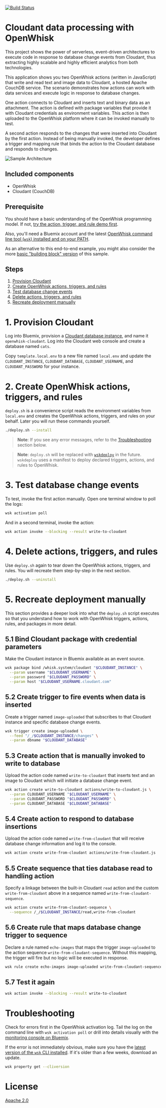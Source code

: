 [![Build Status](https://travis-ci.org/IBM/openwhisk-data-processing-cloudant.svg?branch=master)](https://travis-ci.org/IBM/openwhisk-data-processing-cloudant)

# Cloudant data processing with OpenWhisk
This project shows the power of serverless, event-driven architectures to execute code in response to database change events from Cloudant, thus extracting highly scalable and highly efficient analytics from both technologies.

This application shows you two OpenWhisk actions (written in JavaScript) that write and read text and image data to Cloudant, a hosted Apache CouchDB service. The scenario demonstrates how actions can work with data services and execute logic in response to database changes.

One action connects to Cloudant and inserts text and binary data as an attachment. The action is defined with package variables that provide it with Cloudant credentials as environment variables. This action is then uploaded to the OpenWhisk platform where it can be invoked manually to test.

A second action responds to the changes that were inserted into Cloudant by the first action. Instead of being manually invoked, the developer defines a trigger and mapping rule that binds the action to the Cloudant database and responds to changes.

![Sample Architecture](docs/arch_respondtodbchanges-1.png)

## Included components

- OpenWhisk
- Cloudant (CouchDB)

## Prerequisite

You should have a basic understanding of the OpenWhisk programming model. If not, [try the action, trigger, and rule demo first](https://github.com/IBM/openwhisk-action-trigger-rule).

Also, you'll need a Bluemix account and the latest [OpenWhisk command line tool (`wsk`) installed and on your PATH](https://github.com/IBM/openwhisk-action-trigger-rule/blob/master/docs/OPENWHISK.md).

As an alternative to this end-to-end example, you might also consider the more [basic "building block" version](https://github.com/IBM/openwhisk-cloudant-trigger) of this sample.

## Steps

1. [Provision Cloudant](#1-provision-cloudant)
2. [Create OpenWhisk actions, triggers, and rules](#2-create-openwhisk-actions-triggers-and-rules)
3. [Test database change events](#3-test-database-change-events)
4. [Delete actions, triggers, and rules](#4-delete-actions-triggers-and-rules)
5. [Recreate deployment manually](#5-recreate-deployment-manually)

# 1. Provision Cloudant
Log into Bluemix, provision a [Cloudant database instance](https://console.ng.bluemix.net/catalog/services/cloudant-nosql-db/), and name it `openwhisk-cloudant`. Log into the Cloudant web console and create a database named `cats`.

Copy `template.local.env` to a new file named `local.env` and update the `CLOUDANT_INSTANCE`, `CLOUDANT_DATABASE`, `CLOUDANT_USERNAME`, and `CLOUDANT_PASSWORD` for your instance.

# 2. Create OpenWhisk actions, triggers, and rules
`deploy.sh` is a convenience script reads the environment variables from `local.env` and creates the OpenWhisk actions, triggers, and rules on your behalf. Later you will run these commands yourself.

```bash
./deploy.sh --install
```
> **Note**: If you see any error messages, refer to the [Troubleshooting](#troubleshooting) section below.

> **Note**: `deploy.sh` will be replaced with [`wskdeploy`](https://github.com/openwhisk/openwhisk-wskdeploy) in the future. `wskdeploy` uses a manifest to deploy declared triggers, actions, and rules to OpenWhisk.

# 3. Test database change events
To test, invoke the first action manually. Open one terminal window to poll the logs:
```bash
wsk activation poll
```

And in a second terminal, invoke the action:
```bash
wsk action invoke --blocking --result write-to-cloudant
```

# 4. Delete actions, triggers, and rules
Use `deploy.sh` again to tear down the OpenWhisk actions, triggers, and rules. You will recreate them step-by-step in the next section.

```bash
./deploy.sh --uninstall
```

# 5. Recreate deployment manually
This section provides a deeper look into what the `deploy.sh` script executes so that you understand how to work with OpenWhisk triggers, actions, rules, and packages in more detail.

## 5.1 Bind Cloudant package with credential parameters
Make the Cloudant instance in Bluemix available as an event source.

```bash
wsk package bind /whisk.system/cloudant "$CLOUDANT_INSTANCE" \
  --param username "$CLOUDANT_USERNAME" \
  --param password "$CLOUDANT_PASSWORD" \
  --param host "$CLOUDANT_USERNAME.cloudant.com"
```

## 5.2 Create trigger to fire events when data is inserted
Create a trigger named `image-uploaded` that subscribes to that Cloudant instance and specific database change events.

```bash
wsk trigger create image-uploaded \
  --feed "/_/$CLOUDANT_INSTANCE/changes" \
  --param dbname "$CLOUDANT_DATABASE"
```

## 5.3 Create action that is manually invoked to write to database
Upload the action code named `write-to-cloudant` that inserts text and an image to Cloudant which will initiate a database change event.

```bash
wsk action create write-to-cloudant actions/write-to-cloudant.js \
  --param CLOUDANT_USERNAME "$CLOUDANT_USERNAME" \
  --param CLOUDANT_PASSWORD "$CLOUDANT_PASSWORD" \
  --param CLOUDANT_DATABASE "$CLOUDANT_DATABASE"
```

## 5.4 Create action to respond to database insertions
Upload the action code named `write-from-cloudant` that will receive database change information and log it to the console.

```bash
wsk action create write-from-cloudant actions/write-from-cloudant.js
```

## 5.5 Create sequence that ties database read to handling action
Specify a linkage between the built-in Cloudant `read` action and the custom `write-from-cloudant` above in a sequence named `write-from-cloudant-sequence`.

```bash
wsk action create write-from-cloudant-sequence \
  --sequence /_/$CLOUDANT_INSTANCE/read,write-from-cloudant
```

## 5.6 Create rule that maps database change trigger to sequence
Declare a rule named `echo-images` that maps the trigger `image-uploaded` to the action sequence `write-from-cloudant-sequence`. Without this mapping, the trigger will fire but no logic will be executed in response.

```bash
wsk rule create echo-images image-uploaded write-from-cloudant-sequence
```

## 5.7 Test it again

```bash
wsk action invoke --blocking --result write-to-cloudant
```

# Troubleshooting
Check for errors first in the OpenWhisk activation log. Tail the log on the command line with `wsk activation poll` or drill into details visually with the [monitoring console on Bluemix](https://console.ng.bluemix.net/openwhisk/dashboard).

If the error is not immediately obvious, make sure you have the [latest version of the `wsk` CLI installed](https://console.ng.bluemix.net/openwhisk/learn/cli). If it's older than a few weeks, download an update.
```bash
wsk property get --cliversion
```

# License
[Apache 2.0](LICENSE.txt)
